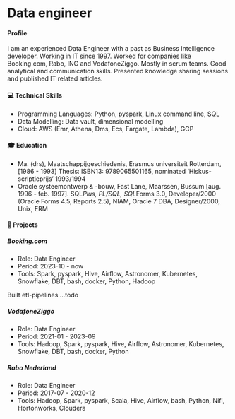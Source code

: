 # Data engineer

#### Profile
I am an experienced Data Engineer with a past as Business Intelligence developer. Working in IT since 1997. Worked for companies like Booking.com, Rabo, ING and VodafoneZiggo. Mostly in scrum teams. 
Good analytical and communication skills. Presented knowledge sharing sessions and published IT related articles.

#### 💻 Technical Skills
- Programming Languages: Python, pyspark, Linux command line, SQL
- Data Modelling: Data vault, dimensional modelling
- Cloud: AWS (Emr, Athena, Dms, Ecs, Fargate, Lambda), GCP

#### 🎓 Education 		
- Ma. (drs), Maatschappijgeschiedenis, Erasmus universiteit Rotterdam, [1986 - 1993]
Thesis: ISBN13: 9789065501165, nominated ‘Hiskus-scriptieprijs’ 1993/1994			        		
- Oracle systeemontwerp & -bouw, Fast Lane, Maarssen, Bussum
[aug. 1996 - feb. 1997]. SQL*Plus, PL/SQL, SQL*Forms 3.0, Developer/2000 (Oracle Forms 4.5, Reports 2.5), NIAM, Oracle 7 DBA, Designer/2000, Unix, ERM

#### 💼 Projects

##### Booking.com
- Role: Data Engineer
- Period: 2023-10 - now
- Tools: Spark, pyspark, Hive, Airflow, Astronomer, Kubernetes, Snowflake, DBT, bash, docker, Python, Hadoop

Built etl-pipelines ...todo

##### VodafoneZiggo
- Role: Data Engineer
- Period:	2021-01 - 2023-09
- Tools: Hadoop, Spark, pyspark, Hive, Airflow, Astronomer, Kubernetes, Snowflake, DBT, bash, docker, Python

##### Rabo Nederland
- Role: Data Engineer
- Period:	2017-07 - 2020-12
- Tools: Hadoop, Spark, pyspark, Scala, Hive, Airflow, bash, Python, Nifi, Hortonworks, Cloudera
